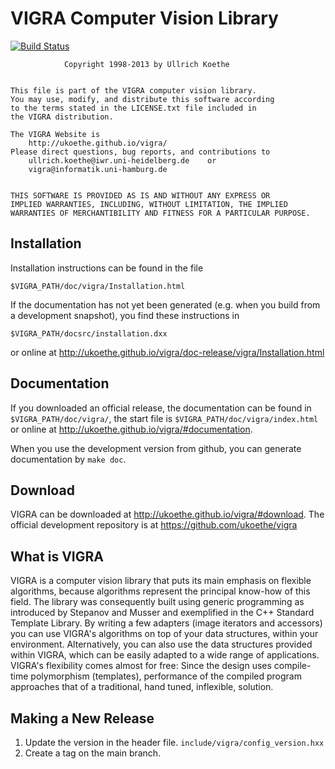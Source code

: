 VIGRA Computer Vision Library
=============================

[![Build Status](https://dev.azure.com/ullrichkoethe/vigra/_apis/build/status/ukoethe.vigra)](https://dev.azure.com/ullrichkoethe/vigra/_build/latest?definitionId=1)

                Copyright 1998-2013 by Ullrich Koethe


    This file is part of the VIGRA computer vision library.
    You may use, modify, and distribute this software according
    to the terms stated in the LICENSE.txt file included in
    the VIGRA distribution.

    The VIGRA Website is
        http://ukoethe.github.io/vigra/
    Please direct questions, bug reports, and contributions to
        ullrich.koethe@iwr.uni-heidelberg.de    or
        vigra@informatik.uni-hamburg.de


    THIS SOFTWARE IS PROVIDED AS IS AND WITHOUT ANY EXPRESS OR
    IMPLIED WARRANTIES, INCLUDING, WITHOUT LIMITATION, THE IMPLIED
    WARRANTIES OF MERCHANTIBILITY AND FITNESS FOR A PARTICULAR PURPOSE.


Installation
------------

Installation instructions can be found in the file
```
$VIGRA_PATH/doc/vigra/Installation.html
```
If the documentation has not yet been generated (e.g. when you build from a development
snapshot), you find these instructions in
```
$VIGRA_PATH/docsrc/installation.dxx
```
or online at
  http://ukoethe.github.io/vigra/doc-release/vigra/Installation.html

Documentation
-------------

If you downloaded an official release, the documentation can be found in `$VIGRA_PATH/doc/vigra/`, the start file
is `$VIGRA_PATH/doc/vigra/index.html` or online at http://ukoethe.github.io/vigra/#documentation.

When you use the development version from github, you can generate documentation by `make doc`.

Download
--------

VIGRA can be downloaded at http://ukoethe.github.io/vigra/#download. The official development
repository is at https://github.com/ukoethe/vigra

What is VIGRA
-------------

VIGRA is a computer vision library that puts its main emphasis on flexible
algorithms, because algorithms represent the principal know-how of this field.
The library was consequently built using generic programming as introduced by
Stepanov and Musser and exemplified in the C++ Standard Template Library. By
writing a few adapters (image iterators and accessors) you can use VIGRA's
algorithms on top of your data structures, within your environment.
Alternatively, you can also use the data structures provided within VIGRA,
which can be easily adapted to a wide range of applications. VIGRA's
flexibility comes almost for free: Since the design uses compile-time
polymorphism (templates), performance of the compiled program approaches that
of a traditional, hand tuned, inflexible, solution.


Making a New Release
--------------------

1. Update the version in the header file. `include/vigra/config_version.hxx`
2. Create a tag on the main branch.
